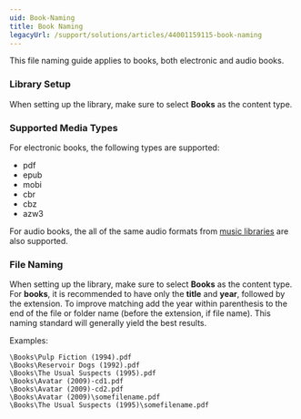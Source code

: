 ```yaml
---
uid: Book-Naming
title: Book Naming
legacyUrl: /support/solutions/articles/44001159115-book-naming
---
```


This file naming guide applies to books, both electronic and audio books.

### Library Setup

When setting up the library, make sure to select **Books** as the content type.

### Supported Media Types

For electronic books, the following types are supported:

* pdf
* epub
* mobi
* cbr
* cbz
* azw3

For audio books, the all of the same audio formats from [music libraries](Music-naming) are also supported.

### File Naming

When setting up the library, make sure to select **Books** as the content type.
For **books**, it is recommended to have only the **title** and **year**, followed by the extension. To improve matching add the year within parenthesis to the end of the file or folder name (before the extension, if file name). This naming standard will generally yield the best results.

Examples:

```
\Books\Pulp Fiction (1994).pdf
\Books\Reservoir Dogs (1992).pdf
\Books\The Usual Suspects (1995).pdf
\Books\Avatar (2009)-cd1.pdf
\Books\Avatar (2009)-cd2.pdf
\Books\Avatar (2009)\somefilename.pdf
\Books\The Usual Suspects (1995)\somefilename.pdf
```